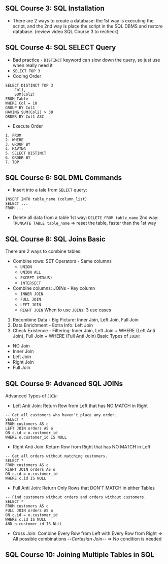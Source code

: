 ## SQL Course 3: SQL Installation
- There are 2 ways to create a database: the 1st way is executing the script, and the 2nd way is place the script in the SQL DBMS and restore database. (review video SQL Course 3 to recheck)
## SQL Course 4: SQL SELECT Query
- Bad practice - `DISTINCT` keyword can slow down the query, so just use when really need it
- `SELECT TOP 3` 
- Coding Order
```
SELECT DISTINCT TOP 3
	Col1,
	SUM(Col2)
FROM Table
WHERE Col = 10
GROUP BY Col1
HAVING SUM(Col2) > 30
ORDER BY Col1 ASC
```
- Execute Order
```
1. FROM
2. WHERE
3. GROUP BY
4. HAVING
5. SELECT DISTINCT
6. ORDER BY
7. TOP
```
## SQL Course 6: SQL DML Commands
- Insert into a tale from `SELECT` query: 
```
INSERT INTO table_name (column_list)
SELECT ...
FROM ...
```
- Delete all data from a table
1st way: `DELETE FROM table_name`
2nd way: `TRUNCATE TABLE table_name` => reset the table, faster than the 1st way
## SQL Course 8: SQL Joins Basic 
There are 2 ways to combine tables:
- Combine rows: SET Operators - Same columns
	+ `UNION`
	+ `UNION ALL`
	+ `EXCEPT (MINUS)`
	+ `INTERSECT`
- Combine columns: JOINs - Key column
	- `INNER JOIN`
	- `FULL JOIN`
	- `LEFT JOIN`
	- `RIGHT JOIN`
When to use `JOINs`: 3 use cases
1. Recombine Data - Big Picture: Inner Join, Left Join, Full Join
2. Data Enrichment - Extra Info: Left Join
3. Check Existence - Filtering: Inner Join, Left Join + WHERE (Left Anti Join), Full Join + WHERE (Full Anti Join)
Basic Types of `JOIN`:
- NO Join
- Inner Join
- Left Join
- Right Join
- Full Join
## SQL Course 9: Advanced SQL JOINs
Advanced Types of `JOIN`:
- Left Anti Join: Return Row from Left that has NO MATCH in Right
```
-- Get all customers who haven't place any order.
SELECT *
FROM customers AS c
LEFT JOIN orders AS o
ON c.id = o.customer_id
WHERE o.customer_id IS NULL
```
- Right Anti Join: Return Row from Right that has NO MATCH in Left
```
-- Get all orders without matching customers.
SELECT *
FROM customers AS c
RIGHT JOIN orders AS o
ON c.id = o.customer_id
WHERE c.id IS NULL
```
- Full Anti Join: Return Only Rows that DON'T MATCH in either Tables
```
-- Find customers without orders and orders without customers.
SELECT *
FROM customers AS c
FULL JOIN orders AS o
ON c.id = o.customer_id
WHERE c.id IS NULL
AND o.customer_id IS NULL
```
- Cross Join: Combine Every Row from Left with Every Row from Right 
=> All possible combinations --*Cartesian Join*--
=> No condition is needed
## SQL Course 10: Joining Multiple Tables in SQL




